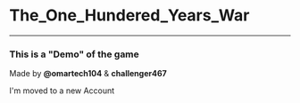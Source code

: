 # The_One_Hundered_Years_War

________________________________________

### This is a "Demo" of the game

Made by **@omartech104** & **challenger467**

I'm moved to a new Account
